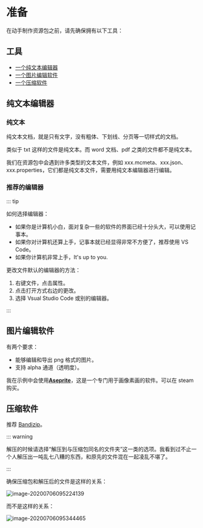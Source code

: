 # 准备

在动手制作资源包之前，请先确保拥有以下工具：



## 工具

- [一个纯文本编辑器](#纯文本编辑器)
- [一个图片编辑软件](#图片编辑软件)
- [一个压缩软件](#压缩软件)



## 纯文本编辑器

### 纯文本

纯文本文档，就是只有文字，没有粗体、下划线、分页等一切样式的文档。

类似于 txt 这样的文件是纯文本。而 word 文档、pdf 之类的文件都不是纯文本。

我们在资源包中会遇到许多类型的文本文件，例如 xxx.mcmeta、xxx.json、xxx.properties，它们都是纯文本文件，需要用纯文本编辑器进行编辑。

### 推荐的编辑器

::: tip

如何选择编辑器：

- 如果你是计算机小白，面对复杂一些的软件的界面已经十分头大，可以使用记事本。
- 如果你对计算机还算上手，记事本就已经显得非常不方便了，推荐使用 VS Code。
- 如果你计算机非常上手，It's up to you.

更改文件默认的编辑器的方法：

1. 右键文件，点击属性。
2. 点击打开方式右边的更改。
3. 选择 Vsual Studio Code 或别的编辑器。

:::



## 图片编辑软件

有两个要求：

- 能够编辑和导出 png 格式的图片。
- 支持 alpha 通道（透明度）。

我在示例中会使用[**Aseprite**](https://www.aseprite.org/)，这是一个专门用于画像素画的软件。可以在 steam 购买。



## 压缩软件

推荐 [Bandizip](https://www.bandisoft.com/bandizip/)。

::: warning

解压的时候请选择“解压到与压缩包同名的文件夹”这一类的选项。我看到过不止一个人解压出一吨乱七八糟的东西，和原先的文件混在一起凌乱不堪了。

:::

确保压缩包和解压后的文件是这样的关系：

![image-20200706095224139](https://i.loli.net/2020/07/27/fPHs3UqpMNBkuIC.png)

而不是这样的关系：

![image-20200706095344465](https://i.loli.net/2020/07/27/vwhAXCGBuMcoLpT.png)

